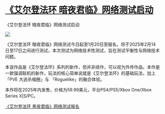 # [《艾尔登法环 暗夜君临》网络测试启动](https://github.com/jaaleng/jaaleng.github.io/issues/119)

《艾尔登法环 暗夜君临》网络测试启动

![](https://pic.superbed.cc/item/67835352fa9f77b4dcbad1ad.jpg)

《艾尔登法环 暗夜君临》网络测试今日起至1月20日至报名，将于2025年2月14日至17日之间进行测试，本次测试为网络技术性测试，旨在测试平衡性与网络技术问题。

本该作品是《艾尔登法环》系列的新作，但并非续作，可以视为外传作品。本作是一款强调联机的新作，玩法的核心简单说就是《艾尔登法环》的基础玩法，加上「PVE 大逃杀缩圈」与 「Roguelike」的融合体验。

本作将在2025年内发售，价格为59.99美元，平台PS4/PS5/Xbox One/Xbox Series X|S/PC。

[《艾尔登法环 黑夜君临》网络测试报名](https://bnetwhk.com/elden-ring-nightreign-network-test-registration-sc)
